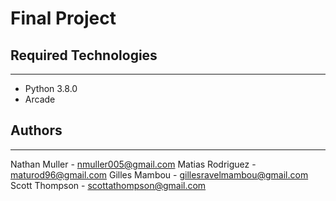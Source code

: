 # Final Project

## Required Technologies
---
* Python 3.8.0
* Arcade

## Authors
---
Nathan Muller - nmuller005@gmail.com 
Matias Rodriguez - maturod96@gmail.com 
Gilles Mambou - gillesravelmambou@gmail.com 
Scott Thompson - scottathompson@gmail.com
